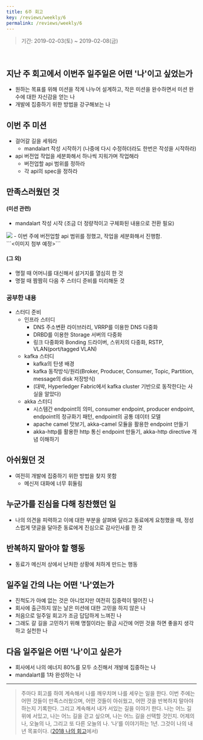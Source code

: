 ```yaml
---
title: 6주 회고
key: /reviews/weekly/6
permalink: /reviews/weekly/6
---
```


> 기간: 2019-02-03(토) ~ 2019-02-08(금)
<br/>

## 지난 주 회고에서 이번주 일주일은 어떤 '나'이고 싶었는가
- 원하는 목표를 위해 미션을 작게 나누어 설계하고, 작은 미션을 완수하면서 미션 완수에 대한 자신감을 얻는 나
- 개발에 집중하기 위한 방법을 강구해보는 나

## 이번 주 미션
- 걸어갈 길을 세워라
  - mandalart 작성 시작하기 (나중에 다시 수정하더라도 한번은 작성을 시작하라)
- api 버전업 작업을 세분화해서 하나씩 지워가며 작업해라
  - 버전업할 api 범위를 정하라
  - 각 api의 spec을 정하라

## 만족스러웠던 것
#### (미션 관련)
- mandalart 작성 시작 (조금 더 정량적이고 구체화된 내용으로 전환 필요)<br/>
<img src="https://github.com/ssosso/ssosso.github.io/blob/master/_posts/.images/6%EC%A3%BC-%ED%9A%8C%EA%B3%A0_1.png?raw=true"/>
- 이번 주에 버전업할 api 범위를 정했고, 작업을 세분화해서 진행함.<br/>
```<이미지 첨부 예정>```

#### (그 외)
- 명절 때 어머니를 대신해서 설거지를 열심히 한 것
- 명절 때 짬짬히 다음 주 스터디 준비를 미리해둔 것

### 공부한 내용
- 스터디 준비
  - 인프라 스터디
    - DNS 주소변환 라이브러리, VRRP를 이용한 DNS 다중화
    - DRBD를 이용한 Storage 서버의 다중화
    - 링크 다중화와 Bonding 드라이버, 스위치의 다중화, RSTP, VLAN(port/tagged VLAN)
  - kafka 스터디
    - kafka의 탄생 배경
    - kafka 동작방식/원리(Broker, Producer, Consumer, Topic, Partition, message의 disk 저장방식)
    - (대박, Hyperledger Fabric에서 kafka cluster 기반으로 동작한다는 사실을 알았다)
  - akka 스터디
    - 시스템간 endpoint의 의미, consumer endpoint, producer endpoint, endpoint의 정규화기 패턴, endpoint의 공통 데이터 모델
    - apache camel 맛보기, akka-camel 모듈을 활용한 endpoint 만들기
    - akka-http를 활용한 http 통신 endpoint 만들기, akka-http directive 개념 이해하기

## 아쉬웠던 것
- 여전히 개발에 집중하기 위한 방법을 찾지 못함
  - 메신저 대화에 너무 휘둘림

## 누군가를 진심을 다해 칭찬했던 일
- 나의 의견을 피력하고 이에 대한 부분을 살펴봐 달라고 동료에게 요청했을 때, 정성스럽게 댓글을 달아준 동료에게 진심으로 감사인사를 한 것

## 반복하지 말아야 할 행동
- 동료가 메신저 상에서 난처한 상황에 처하게 만드는 행동

## 일주일 간의 나는 어떤 '나'였는가
- 진척도가 아예 없는 것은 아니었지만 여전히 집중력이 떨어진 나
- 회사에 출근하지 않는 날은 미션에 대한 고민을 하지 않은 나
- 처음으로 일주일 회고가 조금 답답하게 느껴진 나
- 그래도 갈 길을 고민하기 위해 명절이라는 황금 시간에 어떤 것을 하면 좋을지 생각하고 실천한 나

## 다음 일주일은 어떤 '나'이고 싶은가
- 회사에서 나의 에너지 80%를 모두 소진해서 개발에 집중하는 나
- mandalart를 1차 완성하는 나

----

> 주마다 회고를 하여 계속해서 나를 깨우치며 나를 세우는 일을 한다. 이번 주에는 어떤 것들이 만족스러웠으며, 어떤 것들이 아쉬웠고, 어떤 것을 반복하지 말아야 하는지 기록한다. 그리고 계속해서 내가 서있는 길을 이야기 한다. 나는 어느 길 위에 서있고, 나는 어느 길을 걷고 싶으며, 나는 어느 길을 선택할 것인지. 어제의 나, 오늘의 나, 그리고 또 다른 오늘의 나. ‘나’를 이야기하는 1년. 그것이 나의 내년 목표이다. ([2018 나의 회고](https://ssosso.github.io/2018/12/30/2018-%EB%82%98%EC%9D%98-%ED%9A%8C%EA%B3%A0.html)에서)
